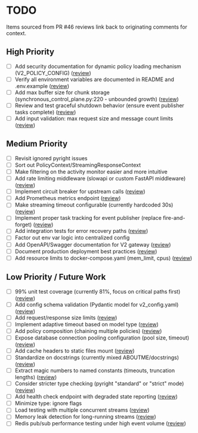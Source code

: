 # TODO

Items sourced from PR #46 reviews link back to originating comments for context.

## High Priority

- [ ] Add security documentation for dynamic policy loading mechanism (V2_POLICY_CONFIG) ([review](https://github.com/LuthienResearch/luthien-proxy/pull/46#issuecomment-3445270602))
- [ ] Verify all environment variables are documented in README and .env.example ([review](https://github.com/LuthienResearch/luthien-proxy/pull/46#issuecomment-3445270602))
- [ ] Add max buffer size for chunk storage (synchronous_control_plane.py:220 - unbounded growth) ([review](https://github.com/LuthienResearch/luthien-proxy/pull/46#issuecomment-3445272764))
- [ ] Review and test graceful shutdown behavior (ensure event publisher tasks complete) ([review](https://github.com/LuthienResearch/luthien-proxy/pull/46#issuecomment-3445272764))
- [ ] Add input validation: max request size and message count limits ([review](https://github.com/LuthienResearch/luthien-proxy/pull/46#issuecomment-3445272764))

## Medium Priority

- [ ] Revisit ignored pyright issues
- [ ] Sort out PolicyContext/StreamingResponseContext
- [ ] Make filtering on the activity monitor easier and more intuitive
- [ ] Add rate limiting middleware (slowapi or custom FastAPI middleware) ([review](https://github.com/LuthienResearch/luthien-proxy/pull/46#issuecomment-3445272764))
- [ ] Implement circuit breaker for upstream calls ([review](https://github.com/LuthienResearch/luthien-proxy/pull/46#issuecomment-3445272764))
- [ ] Add Prometheus metrics endpoint ([review](https://github.com/LuthienResearch/luthien-proxy/pull/46#issuecomment-3445272764))
- [ ] Make streaming timeout configurable (currently hardcoded 30s) ([review](https://github.com/LuthienResearch/luthien-proxy/pull/46#issuecomment-3445272764))
- [ ] Implement proper task tracking for event publisher (replace fire-and-forget) ([review](https://github.com/LuthienResearch/luthien-proxy/pull/46#issuecomment-3445272764))
- [ ] Add integration tests for error recovery paths ([review](https://github.com/LuthienResearch/luthien-proxy/pull/46#issuecomment-3445272764))
- [ ] Factor out env var logic into centralized config
- [ ] Add OpenAPI/Swagger documentation for V2 gateway ([review](https://github.com/LuthienResearch/luthien-proxy/pull/46#issuecomment-3445270602))
- [ ] Document production deployment best practices ([review](https://github.com/LuthienResearch/luthien-proxy/pull/46#issuecomment-3445270602))
- [ ] Add resource limits to docker-compose.yaml (mem_limit, cpus) ([review](https://github.com/LuthienResearch/luthien-proxy/pull/46#issuecomment-3445272764))

## Low Priority / Future Work

- [ ] 99% unit test coverage (currently 81%, focus on critical paths first) ([review](https://github.com/LuthienResearch/luthien-proxy/pull/46#issuecomment-3445272764))
- [ ] Add config schema validation (Pydantic model for v2_config.yaml) ([review](https://github.com/LuthienResearch/luthien-proxy/pull/46#issuecomment-3445272764))
- [ ] Add request/response size limits ([review](https://github.com/LuthienResearch/luthien-proxy/pull/46#issuecomment-3445272764))
- [ ] Implement adaptive timeout based on model type ([review](https://github.com/LuthienResearch/luthien-proxy/pull/46#issuecomment-3445272764))
- [ ] Add policy composition (chaining multiple policies) ([review](https://github.com/LuthienResearch/luthien-proxy/pull/46#issuecomment-3445272764))
- [ ] Expose database connection pooling configuration (pool size, timeout) ([review](https://github.com/LuthienResearch/luthien-proxy/pull/46#issuecomment-3445272764))
- [ ] Add cache headers to static files mount ([review](https://github.com/LuthienResearch/luthien-proxy/pull/46#issuecomment-3445272764))
- [ ] Standardize on docstrings (currently mixed ABOUTME/docstrings) ([review](https://github.com/LuthienResearch/luthien-proxy/pull/46#issuecomment-3445272764))
- [ ] Extract magic numbers to named constants (timeouts, truncation lengths) ([review](https://github.com/LuthienResearch/luthien-proxy/pull/46#issuecomment-3445272764))
- [ ] Consider stricter type checking (pyright "standard" or "strict" mode) ([review](https://github.com/LuthienResearch/luthien-proxy/pull/46#issuecomment-3445272764))
- [ ] Add health check endpoint with degraded state reporting ([review](https://github.com/LuthienResearch/luthien-proxy/pull/46#issuecomment-3445270602))
- [ ] Minimize type: ignore flags
- [ ] Load testing with multiple concurrent streams ([review](https://github.com/LuthienResearch/luthien-proxy/pull/46#issuecomment-3445270602))
- [ ] Memory leak detection for long-running streams ([review](https://github.com/LuthienResearch/luthien-proxy/pull/46#issuecomment-3445270602))
- [ ] Redis pub/sub performance testing under high event volume ([review](https://github.com/LuthienResearch/luthien-proxy/pull/46#issuecomment-3445270602))
